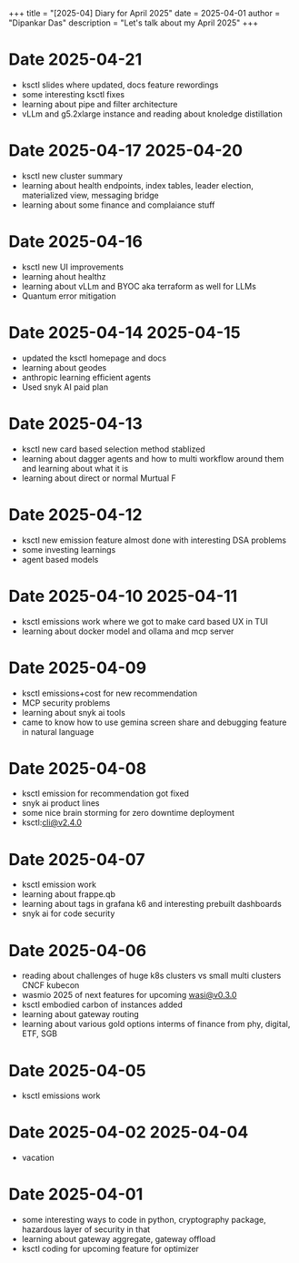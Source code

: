 +++
title = "[2025-04] Diary for April 2025"
date = 2025-04-01
author = "Dipankar Das"
description = "Let's talk about my April 2025"
+++

# Date 2025-04-21
* ksctl slides where updated, docs feature rewordings
* some interesting ksctl fixes
* learning about pipe and filter architecture
* vLLm and g5.2xlarge instance and reading about knoledge distillation

# Date 2025-04-17 2025-04-20
* ksctl new cluster summary
* learning about health endpoints, index tables, leader election, materialized view, messaging bridge
* learning about some finance and complaiance stuff

# Date 2025-04-16
* ksctl new UI improvements
* learning ahout healthz
* learning about vLLm and BYOC aka terraform as well for LLMs
* Quantum error mitigation

# Date 2025-04-14 2025-04-15
* updated the ksctl homepage and docs
* learning about geodes
* anthropic learning efficient agents
* Used snyk AI paid plan

# Date 2025-04-13
* ksctl new card based selection method stablized
* learning about dagger agents and how to multi workflow around them and learning about what it is 
* learning about direct or normal Murtual F

# Date 2025-04-12
* ksctl new emission feature almost done with interesting DSA problems
* some investing learnings
* agent based models

# Date 2025-04-10 2025-04-11
* ksctl emissions work where we got to make card based UX in TUI
* learning about docker model and ollama and mcp server

# Date 2025-04-09
* ksctl emissions+cost for new recommendation
* MCP security problems
* learning about snyk ai tools
* came to know how to use gemina screen share and debugging feature in natural language

# Date 2025-04-08
* ksctl emission for recommendation got fixed
* snyk ai product lines
* some nice brain storming for zero downtime deployment
* ksctl:cli@v2.4.0

# Date 2025-04-07
* ksctl emission work
* learning about frappe.qb
* learning about tags in grafana k6 and interesting prebuilt dashboards
* snyk ai for code security

# Date 2025-04-06
* reading about challenges of huge k8s clusters vs small multi clusters CNCF kubecon
* wasmio 2025 of next features for upcoming wasi@v0.3.0
* ksctl embodied carbon of instances added
* learning about gateway routing
* learning about various gold options interms of finance from phy, digital, ETF, SGB

# Date 2025-04-05
* ksctl emissions work

# Date 2025-04-02 2025-04-04
* vacation

# Date 2025-04-01
* some interesting ways to code in python, cryptography package, hazardous layer of security in that
* learning about gateway aggregate, gateway offload
* ksctl coding for upcoming feature for optimizer
